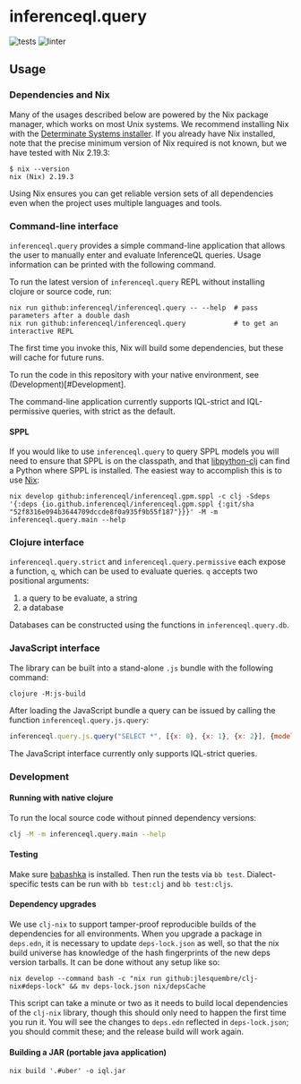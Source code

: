 # inferenceql.query
![tests](https://github.com/OpenIQL/inferenceql.query/workflows/tests/badge.svg)
![linter](https://github.com/OpenIQL/inferenceql.query/workflows/linter/badge.svg)

## Usage

### Dependencies and Nix

Many of the usages described below are powered by the Nix package manager, which works on most Unix systems. We recommend installing Nix with the
[Determinate Systems installer](https://determinate.systems/posts/determinate-nix-installer/). If you already have Nix installed, note that the
precise minimum version of Nix required is not known, but we have tested with Nix 2.19.3:

```
$ nix --version
nix (Nix) 2.19.3
```

Using Nix ensures you can get reliable version sets of all dependencies even when the project uses multiple languages and tools.

### Command-line interface

`inferenceql.query` provides a simple command-line application that allows the user to manually enter and evaluate InferenceQL queries. Usage information can be printed with the following command.

To run the latest version of `inferenceql.query` REPL without installing clojure or source code, run:

```
nix run github:inferenceql/inferenceql.query -- --help  # pass parameters after a double dash
nix run github:inferenceql/inferenceql.query            # to get an interactive REPL
```

The first time you invoke this, Nix will build some dependencies, but these will cache for future runs.

To run the code in this repository with your native environment, see (Development)[#Development].

The command-line application currently supports IQL-strict and IQL-permissive queries, with strict as the default.

#### SPPL

If you would like to use `inferenceql.query` to query SPPL models you will need to ensure that SPPL is on the classpath, and that [libpython-clj](https://github.com/clj-python/libpython-clj) can find a Python where SPPL is installed. The easiest way to accomplish this is to use [Nix](https://nixos.org/):

``` shell
nix develop github:inferenceql/inferenceql.gpm.sppl -c clj -Sdeps '{:deps {io.github.inferenceql/inferenceql.gpm.sppl {:git/sha "52f8316e094b3644709dccde8f0a935f9b55f187"}}}' -M -m inferenceql.query.main --help
```

### Clojure interface

`inferenceql.query.strict` and `inferenceql.query.permissive` each expose a function, `q`, which can be used to evaluate queries. `q` accepts two positional arguments:

1. a query to be evaluate, a string
2. a database

Databases can be constructed using the functions in `inferenceql.query.db`.

### JavaScript interface

The library can be built into a stand-alone `.js` bundle with the following command:

``` shell
clojure -M:js-build
```

After loading the JavaScript bundle a query can be issued by calling the function `inferenceql.query.js.query`:

``` javascript
inferenceql.query.js.query("SELECT *", [{x: 0}, {x: 1}, {x: 2}], {model: ...})
```

The JavaScript interface currently only supports IQL-strict queries.

### Development

#### Running with native clojure

To run the local source code without pinned dependency versions:

``` bash
clj -M -m inferenceql.query.main --help
```

#### Testing

Make sure [babashka](https://github.com/babashka/babashka) is installed. Then 
run the tests via `bb test`. Dialect-specific tests can be run with 
`bb test:clj` and `bb test:cljs`. 

#### Dependency upgrades

We use `clj-nix` to support tamper-proof reproducible builds of the dependencies for all environments.
When you upgrade a package in `deps.edn`, it is necessary to update `deps-lock.json` as well, so that
the nix build universe has knowledge of the hash fingerprints of the new deps version tarballs.
It can be done without any setup like so:

```
nix develop --command bash -c "nix run github:jlesquembre/clj-nix#deps-lock" && mv deps-lock.json nix/depsCache
```

This script can take a minute or two as it needs to build local dependencies of the `clj-nix` library,
though this should only need to happen the first time you run it.
You will see the changes to `deps.edn` reflected in `deps-lock.json`; you should commit these; and the
release build will work again.

#### Building a JAR (portable java application)

```
nix build '.#uber' -o iql.jar
```
